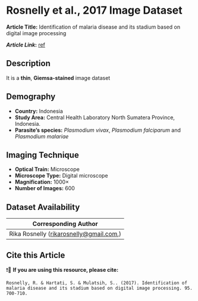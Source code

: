 # **Rosnelly et al., 2017 Image Dataset**  
**Article Title:** Identification of malaria disease and its stadium based on digital image processing

**_Article Link_:** [ref](https://www.researchgate.net/publication/316542487_Identification_of_malaria_disease_and_its_stadium_based_on_digital_image_processing)

## **Description**
It is a **thin**, **Giemsa-stained** image dataset 

## **Demography**
+ **Country:** Indonesia
+ **Study Area:**  Central Health Laboratory North Sumatera Province, Indonesia.
+ **Parasite’s species:** _Plasmodium vivax_, _Plasmodium falciparum_ and _Plasmodium malariae_


## **Imaging Technique**
+ **Optical Train:** Microscope
+ **Microscope Type:** Digital microscope
+ **Magnification:** 1000× 
+ **Number of Images:** 600
  

## **Dataset Availability**
|**Corresponding Author**|
|:---:|
| Rika Rosnelly (rikarosnelly@gmail.com,)|


## **Cite this Article**
❗🛑 **If you are using this resource, please cite:** 
```
Rosnelly, R. & Hartati, S. & Mulatsih, S.. (2017). Identification of malaria disease and its stadium based on digital image processing. 95. 700-710.
```
